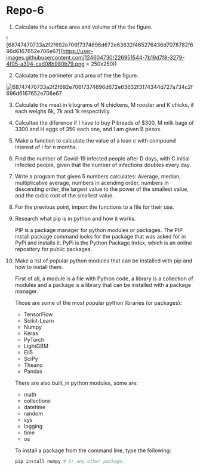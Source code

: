 # Repo-6
1. Calculate the surface area and volume of the the figure.

![68747470733a2f2f692e706f7374696d672e63632f465276436d7078782f696d6167652e706e67](https://user-images.githubusercontent.com/124604730/226951544-7b19d7f8-3279-4f05-a304-cad08b980b79.png = 250x250))

2. Calculate the perimeter and area of the the figure.

![68747470733a2f2f692e706f7374696d672e63632f3174344d727a734c2f696d6167652e706e67](https://user-images.githubusercontent.com/124604730/226951594-214b7d57-e151-4cc7-8835-9e27d3aedaf7.png)



3.  Calculate the meat in kilograms of N chickens, M rooster and K chicks, if each weighs 6k, 7k and 1k respectivily.

4. Calcultae the diference if I have to buy P breads of $300, M milk bags of 3300 and H eggs of 350 each one, and I am given B pesos. 

5. Make a function to calculate the value of a loan c with compound interest of i for n months.

6. Find the number of Covid-19 infected people after D days, with C initial infected people, given that the number of infections doubles every day.

7. Write a program that given 5 numbers calculates: Average, median, multiplicative average, numbers in acending order, numbers in descending order, the largest value to the power of the smallest value, and the cubic root of the smallest value.

8. For the previous point, import the functions to a file for their use.

9. Research what pip is in python and how it works.

    PIP is a package manager for python modules or packages. The PIP install package command looks for the package that was asked for in PyPi and installs it. PyPi       is the Python Package Index, which is an online repository for public packages.

10. Make a list of popular python modules that can be installed with pip and how to install them.
    
    First of all, a module is a file with Python code, a library is a collection of modules and a package is a library that can be installed with a package manager.
    
    Those are some of the most popular python libraries (or packages):

    - TensorFlow
    - Scikit-Learn
    - Numpy
    - Keras
    - PyTorch
    - LightGBM
    - Eli5
    - SciPy
    - Theano
    - Pandas
    
    There are also built_in python modules, some are:
    - math
    - collections
    - datetime
    - random
    - sys
    - logging
    - time
    - os

    To install a package from the command line, type the following:
    ```bash
    pip install numpy # Or any other package.
    ```

   

